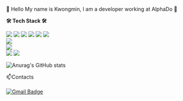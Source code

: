 <!--<p align="center">-->
👋 Hello My name is Kwongmin, I am a developer working at AlphaDo 👋
</br>




<b>🛠 Tech Stack 🛠</b>
</br>

<!--<p align="center">-->
<img src="https://img.shields.io/badge/Python-3766AB?style=flat-square&logo=Python&logoColor=white"/></a>
<img src="https://img.shields.io/badge/Django-092E20?style=flat-square&logo=Django&logoColor=white"/></a>
<img src="https://img.shields.io/badge/Flask-000000?style=flat-square&logo=Flask&logoColor=white"/></a> 
<img src="https://img.shields.io/badge/HTML5-E34F26?style=flat-square&logo=HTML5&logoColor=white"/></a>
<img src="https://img.shields.io/badge/CSS3-1572B6?style=flat-square&logo=CSS3&logoColor=white"/></a> 
<img src="https://img.shields.io/badge/JavaScript-F7DF1E?style=flat-square&logo=JavaScript&logoColor=white"/></a> 
</br>
<img src="https://img.shields.io/badge/PostgreSQL-4169E1?style=flat-square&logo=PostgreSQL&logoColor=black"/></a>  
<img src="https://img.shields.io/badge/MySQL-4479A1?style=flat-square&logo=MySQL&logoColor=white"/></a>  
<img src="https://img.shields.io/badge/Amazon AWS-232F3E?style=flat-square&logo=Amazon%20AWS&logoColor=white"/></a> 
<img src="https://img.shields.io/badge/Amazon S3-1572B6?style=flat-square&logo=Amazon%20S3&logoColor=white"/></a>




![Anurag's GitHub stats](https://github-readme-stats.vercel.app/api?username=dnwjd6452&show_icons=true&theme=vue)


📫Contacts
</br>
</br>
[![Gmail Badge](https://img.shields.io/badge/Gmail-d14836?style=flat-square&logo=Gmail&logoColor=white&link=mailto:xx@gmail.com)](mailto:dnwjd6452@gmail.com)



<!--
**dnwjd6452/dnwjd6452** is a ✨ _special_ ✨ repository because its `README.md` (this file) appears on your GitHub profile.


Here are some ideas to get you started:

- 🔭 I’m currently working on ...
- 🌱 I’m currently learning ...
- 👯 I’m looking to collaborate on ...
- 🤔 I’m looking for help with ...
- 💬 Ask me about ...
- 📫 How to reach me: ...
- 😄 Pronouns: ...
- ⚡ Fun fact: ...
-->
